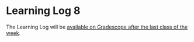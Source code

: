 # Learning Log 8
The Learning Log will be [available on Gradescope after the last class of the week](https://www.gradescope.ca/courses/5934).